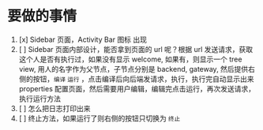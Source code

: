 # 要做的事情
1. [x] Sidebar 页面，Activity Bar 图标 出现
2. [ ] Sidebar 页面内部设计，能否拿到页面的 url 呢？根据 url 发送请求，获取这个人是否有执行过，如果没有显示 welcome, 如果有，则显示一个 tree view, 用人的名字作为父节点，子节点分别是 backend, gateway, 然后提供右侧的按钮，`编译` `运行` ，点击编译后向后端发请求，执行，执行完自动显示出来 properties 配置页面，然后需要用户编辑，编辑完点击运行，再次发送请求，执行运行方法
3. [ ] 怎么把日志打印出来
4. [ ] 终止方法，如果运行了则右侧的按钮只切换为 `终止`